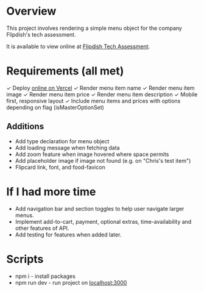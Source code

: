 # Overview

This project involves rendering a simple menu object for the company Flipdish's tech assessment.

It is available to view online at [Flipdish Tech Assessment](https://flipdish-tech-assessment.vercel.app/).

# Requirements (all met)

✓ Deploy [online on Vercel](https://flipdish-tech-assessment.vercel.app/)
✓ Render menu item name
✓ Render menu item image
✓ Render menu item price
✓ Render menu item description
✓ Mobile first, responsive layout
✓ Include menu items and prices with options depending on flag (isMasterOptionSet)

## Additions

- Add type declaration for menu object
- Add loading message when fetching data
- Add zoom feature when image hovered where space permits
- Add placeholder image if image not found (e.g. on "Chris's test item")
- Flipcard link, font, and food-favicon

# If I had more time

- Add navigation bar and section toggles to help user navigate larger menus.
- Implement add-to-cart, payment, optional extras, time-availability and other features of API.
- Add testing for features when added later.

# Scripts

- npm i - install packages
- npm run dev - run project on [localhost:3000](http://localhost:3000/)

